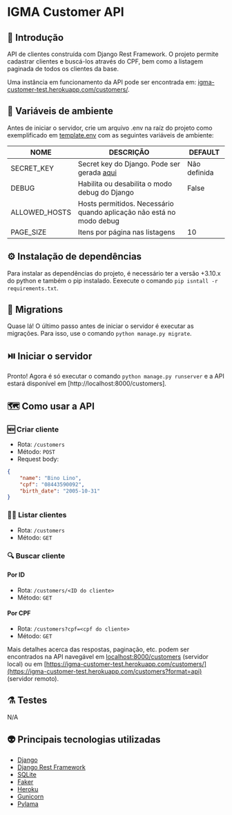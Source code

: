 # IGMA Customer API

## 📖 Introdução

API de clientes construída com Django Rest Framework. O projeto permite cadastrar clientes e buscá-los através do CPF, bem como a listagem paginada de todos os clientes da base.

Uma instância em funcionamento da API pode ser encontrada em: [igma-customer-test.herokuapp.com/customers/](https://igma-customer-test.herokuapp.com/customers/).

## 🌳 Variáveis de ambiente

Antes de iniciar o servidor, crie um arquivo .env na raíz do projeto como exemplificado em [template.env](template.env) com as seguintes variáveis de ambiente:

| NOME | DESCRIÇÃO | DEFAULT |
|------|-----------|---------|
| SECRET_KEY | Secret key do Django. Pode ser gerada [aqui](https://djecrety.ir/) | Não definida |
| DEBUG | Habilita ou desabilita o modo debug do Django | False |
| ALLOWED_HOSTS | Hosts permitidos. Necessário quando aplicação não está no modo debug |  |
| PAGE_SIZE | Itens por página nas listagens | 10 |

## ⚙️ Instalação de dependências

Para instalar as dependências do projeto, é necessário ter a versão +3.10.x do python e também o pip instalado. Eexecute o comando `pip isntall -r requirements.txt`.

## 🚶 Migrations

Quase lá! O último passo antes de iniciar o servidor é executar as migrações. Para isso, use o comando `python manage.py migrate`.

## ⏯️ Iniciar o servidor

Pronto! Agora é só executar o comando `python manage.py runserver` e a API estará disponível em [http://localhost:8000/customers].

## 🗺️ Como usar a API

### 🆕 Criar cliente

* Rota: `/customers`
* Método: `POST`
* Request body:

```json
{
    "name": "Bino Lino",
    "cpf": "08443590092",
    "birth_date": "2005-10-31"
}
```

### 👨👩 Listar clientes

* Rota: `/customers`
* Método: `GET`

### 🔍 Buscar cliente

#### Por ID

* Rota: `/customers/<ID do cliente>`
* Método: `GET`

#### Por CPF

* Rota: `/customers?cpf=<cpf do cliente>`
* Método: `GET`

Mais detalhes acerca das respostas, paginação, etc. podem ser encontrados na API navegável em [localhost:8000/customers](http://localhost:8000/customers?format=api) (servidor local) ou em [https://igma-customer-test.herokuapp.com/customers/](https://igma-customer-test.herokuapp.com/customers?format=api) (servidor remoto).

## ⚗️ Testes

N/A
<!-- TODO: ADICIONAR COMANDOS PARA OS TESTES -->

## 👽 Principais tecnologias utilizadas

* [Django](https://docs.djangoproject.com/en/4.1/)
* [Django Rest Framework](https://www.django-rest-framework.org/)
* [SQLite](https://sqlite.org/index.html)
* [Faker](https://faker.readthedocs.io/en/master/)
* [Heroku](https://www.heroku.com/)
* [Gunicorn](https://gunicorn.org/)
* [Pylama](https://github.com/klen/pylama)
